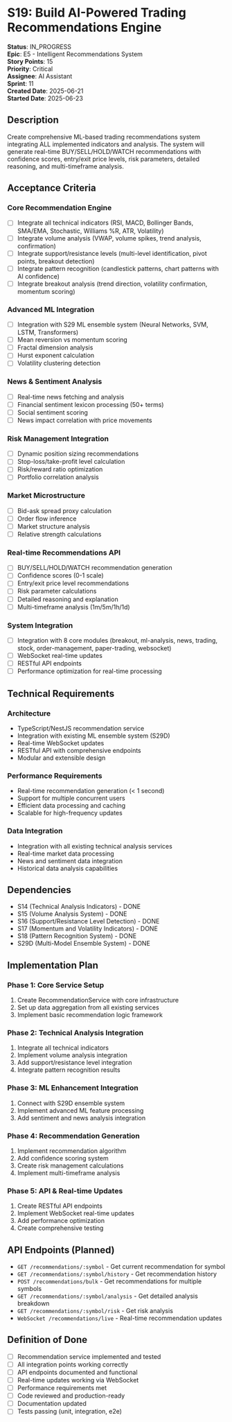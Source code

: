 # S19: Build AI-Powered Trading Recommendations Engine

**Status**: IN_PROGRESS  
**Epic**: E5 - Intelligent Recommendations System  
**Story Points**: 15  
**Priority**: Critical  
**Assignee**: AI Assistant  
**Sprint**: 11  
**Created Date**: 2025-06-21  
**Started Date**: 2025-06-23

## Description

Create comprehensive ML-based trading recommendations system integrating ALL implemented indicators and analysis. The system will generate real-time BUY/SELL/HOLD/WATCH recommendations with confidence scores, entry/exit price levels, risk parameters, detailed reasoning, and multi-timeframe analysis.

## Acceptance Criteria

### Core Recommendation Engine

- [ ] Integrate all technical indicators (RSI, MACD, Bollinger Bands, SMA/EMA, Stochastic, Williams %R, ATR, Volatility)
- [ ] Integrate volume analysis (VWAP, volume spikes, trend analysis, confirmation)
- [ ] Integrate support/resistance levels (multi-level identification, pivot points, breakout detection)
- [ ] Integrate pattern recognition (candlestick patterns, chart patterns with AI confidence)
- [ ] Integrate breakout analysis (trend direction, volatility confirmation, momentum scoring)

### Advanced ML Integration

- [ ] Integration with S29 ML ensemble system (Neural Networks, SVM, LSTM, Transformers)
- [ ] Mean reversion vs momentum scoring
- [ ] Fractal dimension analysis
- [ ] Hurst exponent calculation
- [ ] Volatility clustering detection

### News & Sentiment Analysis

- [ ] Real-time news fetching and analysis
- [ ] Financial sentiment lexicon processing (50+ terms)
- [ ] Social sentiment scoring
- [ ] News impact correlation with price movements

### Risk Management Integration

- [ ] Dynamic position sizing recommendations
- [ ] Stop-loss/take-profit level calculation
- [ ] Risk/reward ratio optimization
- [ ] Portfolio correlation analysis

### Market Microstructure

- [ ] Bid-ask spread proxy calculation
- [ ] Order flow inference
- [ ] Market structure analysis
- [ ] Relative strength calculations

### Real-time Recommendations API

- [ ] BUY/SELL/HOLD/WATCH recommendation generation
- [ ] Confidence scores (0-1 scale)
- [ ] Entry/exit price level recommendations
- [ ] Risk parameter calculations
- [ ] Detailed reasoning and explanation
- [ ] Multi-timeframe analysis (1m/5m/1h/1d)

### System Integration

- [ ] Integration with 8 core modules (breakout, ml-analysis, news, trading, stock, order-management, paper-trading, websocket)
- [ ] WebSocket real-time updates
- [ ] RESTful API endpoints
- [ ] Performance optimization for real-time processing

## Technical Requirements

### Architecture

- TypeScript/NestJS recommendation service
- Integration with existing ML ensemble system (S29D)
- Real-time WebSocket updates
- RESTful API with comprehensive endpoints
- Modular and extensible design

### Performance Requirements

- Real-time recommendation generation (< 1 second)
- Support for multiple concurrent users
- Efficient data processing and caching
- Scalable for high-frequency updates

### Data Integration

- Integration with all existing technical analysis services
- Real-time market data processing
- News and sentiment data integration
- Historical data analysis capabilities

## Dependencies

- S14 (Technical Analysis Indicators) - DONE
- S15 (Volume Analysis System) - DONE
- S16 (Support/Resistance Level Detection) - DONE
- S17 (Momentum and Volatility Indicators) - DONE
- S18 (Pattern Recognition System) - DONE
- S29D (Multi-Model Ensemble System) - DONE

## Implementation Plan

### Phase 1: Core Service Setup

1. Create RecommendationService with core infrastructure
2. Set up data aggregation from all existing services
3. Implement basic recommendation logic framework

### Phase 2: Technical Analysis Integration

1. Integrate all technical indicators
2. Implement volume analysis integration
3. Add support/resistance level integration
4. Integrate pattern recognition results

### Phase 3: ML Enhancement Integration

1. Connect with S29D ensemble system
2. Implement advanced ML feature processing
3. Add sentiment and news analysis integration

### Phase 4: Recommendation Generation

1. Implement recommendation algorithm
2. Add confidence scoring system
3. Create risk management calculations
4. Implement multi-timeframe analysis

### Phase 5: API & Real-time Updates

1. Create RESTful API endpoints
2. Implement WebSocket real-time updates
3. Add performance optimization
4. Create comprehensive testing

## API Endpoints (Planned)

- `GET /recommendations/:symbol` - Get current recommendation for symbol
- `GET /recommendations/:symbol/history` - Get recommendation history
- `POST /recommendations/bulk` - Get recommendations for multiple symbols
- `GET /recommendations/:symbol/analysis` - Get detailed analysis breakdown
- `GET /recommendations/:symbol/risk` - Get risk analysis
- `WebSocket /recommendations/live` - Real-time recommendation updates

## Definition of Done

- [ ] Recommendation service implemented and tested
- [ ] All integration points working correctly
- [ ] API endpoints documented and functional
- [ ] Real-time updates working via WebSocket
- [ ] Performance requirements met
- [ ] Code reviewed and production-ready
- [ ] Documentation updated
- [ ] Tests passing (unit, integration, e2e)

